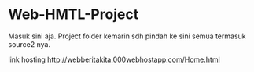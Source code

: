 # Web-HMTL-Project
Masuk sini aja. Project folder kemarin sdh pindah ke sini semua termasuk source2 nya.

link hosting
http://webberitakita.000webhostapp.com/Home.html